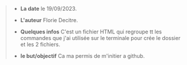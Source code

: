 > - **La date** le 19/09/2023.
>
> - **L'auteur** Florie Decitre.
>
> - **Quelques infos** C'est un fichier HTML qui regroupe tt les commandes que j'ai utilisée sur le terminale pour crée le dossier et les 2 fichiers.
>
> - **le but/objectif** Ca ma permis de m'initier a github.
